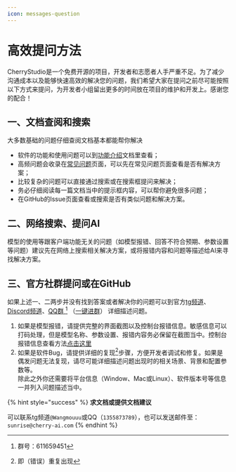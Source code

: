 ```yaml
---
icon: messages-question
---
```


# 高效提问方法

CherryStudio是一个免费开源的项目，开发者和志愿者人手严重不足。为了减少沟通成本以及能够快速高效的解决您的问题，我们希望大家在提问之前尽可能按照以下方式来提问，为开发者小组留出更多的时间放在项目的维护和开发上。感谢您的配合！



## 一、文档查阅和搜索

大多数基础的问题仔细查阅文档基本都能帮你解决

* 软件的功能和使用问题可以到[功能介绍](../cherrystudio/preview/)文档里查看；
* 高频问题会收录在[常见问题](questions.md)页面，可以先在常见问题页面查看是否有解决方案；
* 比较复杂的问题可以直接通过搜索或在搜索框提问来解决；
* 务必仔细阅读每一篇文档当中的提示框内容，可以帮你避免很多问题；
* 在GitHub的Issue页面查看或搜索是否有类似问题和解决方案。

## 二、网络搜索、提问AI

模型的使用等跟客户端功能无关的问题（如模型报错、回答不符合预期、参数设置等问题）建议先在网络上搜索相关解决方案，或将报错内容和问题等描述给AI来寻找解决方案。



## 三、官方社群提问或在GitHub&#x20;

如果上述一、二两步并没有找到答案或者解决你的问题可以到官方[tg频道](https://t.me/CherryStudioAI)、[Discord频道](https://discord.com/invite/wez8HtpxqQ)、[QQ群 ](#user-content-fn-1)[^1] （[一键进群](https://qm.qq.com/cgi-bin/qm/qr?authKey=xe5nfGVZLMYnlJq%2F%2B4kN03YWcDBB2lnD7tc9rWus2mxS0JHUbOzk79cO7MYuqyGR\&k=UKVgl3YPHmwPaU8qeO1VG03NcUkACKsc\&noverify=0)）  详细描述问题。

1. 如果是模型报错，请提供完整的界面截图以及控制台报错信息。敏感信息可以打码处理，但是模型名称、参数设置、报错内容务必保留在截图当中。控制台报错信息查看方法[点击这里](questions.md#kong-zhi-tai-bao-cuo-cha-kan-fang-fa)
2. 如果是软件Bug，请提供详细的复现[^2]步骤，方便开发者调试和修复。如果是偶发问题无法复现，请尽可能详细描述问题出现时的相关场景、背景和配置参数等。\
   除此之外你还需要将平台信息（Window、Mac或Linux）、软件版本号等信息一并列入问题描述当中。



{% hint style="success" %}
**求文档或提供文档建议**

可以联系tg频道`@Wangmouuu`或QQ（`1355873789`），也可以发送邮件至：`sunrise@cherry-ai.com`
{% endhint %}

[^1]: 群号：611659451

[^2]: 即（错误）重复出现
